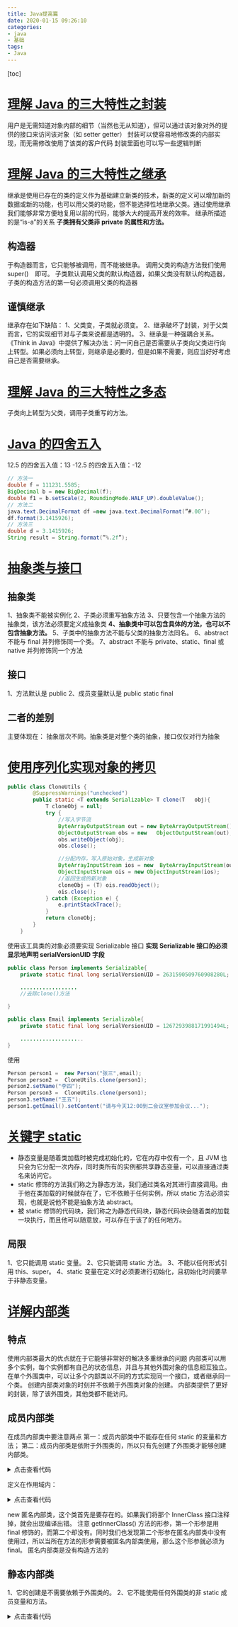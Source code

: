 ```yaml
---
title: Java提高篇
date: 2020-01-15 09:26:10
categories:
- java
- 基础
tags:
- Java
---
```


[toc]

<!--toc-->

<!--more-->
# [理解 Java 的三大特性之封装](https://wiki.jikexueyuan.com/project/java-enhancement/java-one.html)

用户是无需知道对象内部的细节（当然也无从知道），但可以通过该对象对外的提供的接口来访问该对象（如 setter getter）
封装可以使容易地修改类的内部实现，而无需修改使用了该类的客户代码
封装里面也可以写一些逻辑判断

# [理解 Java 的三大特性之继承](https://wiki.jikexueyuan.com/project/java-enhancement/java-two.html)

继承是使用已存在的类的定义作为基础建立新类的技术，新类的定义可以增加新的数据或新的功能，也可以用父类的功能，但不能选择性地继承父类。通过使用继承我们能够非常方便地复用以前的代码，能够大大的提高开发的效率。
继承所描述的是“is-a”的关系
**子类拥有父类非 private 的属性和方法。**

## 构造器

于构造器而言，它只能够被调用，而不能被继承。 调用父类的构造方法我们使用　super()　即可。
子类默认调用父类的默认构造器，如果父类没有默认的构造器，子类的构造方法的第一句必须调用父类的构造器

## 谨慎继承

继承存在如下缺陷：
1、父类变，子类就必须变。
2、继承破坏了封装，对于父类而言，它的实现细节对与子类来说都是透明的。
3、继承是一种强耦合关系。
《Think in Java》中提供了解决办法：问一问自己是否需要从子类向父类进行向上转型。如果必须向上转型，则继承是必要的，但是如果不需要，则应当好好考虑自己是否需要继承。

# [理解 Java 的三大特性之多态](https://wiki.jikexueyuan.com/project/java-enhancement/java-three.html)

子类向上转型为父类，调用子类重写的方法。

# [Java 的四舍五入](https://wiki.jikexueyuan.com/project/java-enhancement/java-four.html)

12.5 的四舍五入值：13
-12.5 的四舍五入值：-12

```Java
// 方法一
double f = 111231.5585;
BigDecimal b = new BigDecimal(f);
double f1 = b.setScale(2, RoundingMode.HALF_UP).doubleValue();
// 方法二
java.text.DecimalFormat df =new java.text.DecimalFormat(”#.00″);
df.format(3.1415926);
// 方法三
double d = 3.1415926;
String result = String.format(”%.2f”);
```

# [抽象类与接口](https://wiki.jikexueyuan.com/project/java-enhancement/java-five.html)

## 抽象类

1、抽象类不能被实例化
2、子类必须重写抽象方法
3、只要包含一个抽象方法的抽象类，该方法必须要定义成抽象类
**4、抽象类中可以包含具体的方法，也可以不包含抽象方法。**
5、子类中的抽象方法不能与父类的抽象方法同名。
6、abstract 不能与 final 并列修饰同一个类。
7、abstract 不能与 private、static、final 或 native 并列修饰同一个方法

## 接口

1、方法默认是 public
2、成员变量默认是 public static final

## 二者的差别

主要体现在：
抽象层次不同。抽象类是对整个类的抽象，接口仅仅对行为抽象

# [使用序列化实现对象的拷贝](https://wiki.jikexueyuan.com/project/java-enhancement/java-six.html)

```Java
public class CloneUtils {
        @SuppressWarnings("unchecked")
        public static <T extends Serializable> T clone(T   obj){
            T cloneObj = null;
            try {
                //写入字节流
                ByteArrayOutputStream out = new ByteArrayOutputStream();
                ObjectOutputStream obs = new   ObjectOutputStream(out);
                obs.writeObject(obj);
                obs.close();

                //分配内存，写入原始对象，生成新对象
                ByteArrayInputStream ios = new  ByteArrayInputStream(out.toByteArray());
                ObjectInputStream ois = new ObjectInputStream(ios);
                //返回生成的新对象
                cloneObj = (T) ois.readObject();
                ois.close();
            } catch (Exception e) {
                e.printStackTrace();
            }
            return cloneObj;
        }
    }
```

使用该工具类的对象必须要实现 Serializable 接口
**实现 Serializable 接口的必须显示地声明 serialVersionUID 字段**

```Java
public class Person implements Serializable{
    private static final long serialVersionUID = 2631590509760908280L;

    ..................
    //去除clone()方法

}

public class Email implements Serializable{
    private static final long serialVersionUID = 1267293988171991494L;

    ....................
}
```

使用

```Java
Person person1 =  new Person("张三",email);
Person person2 =  CloneUtils.clone(person1);
person2.setName("李四");
Person person3 =  CloneUtils.clone(person1);
person3.setName("王五");
person1.getEmail().setContent("请与今天12:00到二会议室参加会议...");
```

# [关键字 static](https://wiki.jikexueyuan.com/project/java-enhancement/java-seven.html)

* 静态变量是随着类加载时被完成初始化的，它在内存中仅有一个，且 JVM 也只会为它分配一次内存，同时类所有的实例都共享静态变量，可以直接通过类名来访问它。
* static 修饰的方法我们称之为静态方法，我们通过类名对其进行直接调用。由于他在类加载的时候就存在了，它不依赖于任何实例，所以 static 方法必须实现，也就是说他不能是抽象方法 abstract。
* 被 static 修饰的代码块，我们称之为静态代码块，静态代码块会随着类的加载一块执行，而且他可以随意放，可以存在于该了的任何地方。

## 局限

1、它只能调用 static 变量。
2、它只能调用 static 方法。
3、不能以任何形式引用 this、super。
4、static 变量在定义时必须要进行初始化，且初始化时间要早于非静态变量。

# [详解内部类](https://wiki.jikexueyuan.com/project/java-enhancement/java-eight.html)

## 特点

使用内部类最大的优点就在于它能够非常好的解决多重继承的问题
内部类可以用多个实例，每个实例都有自己的状态信息，并且与其他外围对象的信息相互独立。
在单个外围类中，可以让多个内部类以不同的方式实现同一个接口，或者继承同一个类。
创建内部类对象的时刻并不依赖于外围类对象的创建。
内部类提供了更好的封装，除了该外围类，其他类都不能访问。

## 成员内部类

在成员内部类中要注意两点
第一：成员内部类中不能存在任何 static 的变量和方法；
第二：成员内部类是依附于外围类的，所以只有先创建了外围类才能够创建内部类。

<details>
  <summary>点击查看代码</summary>
```Java
public class OuterClass {
    public void display(){
        System.out.println("OuterClass...");
    }

```
public class InnerClass{
    public OuterClass getOuterClass(){
        return OuterClass.this;
    }
}

public static void main(String[] args) {
    OuterClass outerClass = new OuterClass();
    OuterClass.InnerClass innerClass = outerClass.new InnerClass();
    innerClass.getOuterClass().display();
}
```

## }

Output:
OuterClass...

```

</details>

OuterClassName.this，这样就能够产生一个正确引用外部类的引用了
## 局部内部类
有这样一种内部类，它是嵌套在方法和作用域内的
定义在方法里：
<details>
  <summary>点击查看代码</summary>
```Java
public class Parcel5 {
    public Destionation destionation(String str){
        class PDestionation implements Destionation{
            private String label;
            private PDestionation(String whereTo){
                label = whereTo;
            }
            public String readLabel(){
                return label;
            }
        }
        return new PDestionation(str);
    }

    public static void main(String[] args) {
        Parcel5 parcel5 = new Parcel5();
        Destionation d = parcel5.destionation("chenssy");
    }
}
```

</details>

定义在作用域内：

<details>
  <summary>点击查看代码</summary>
```java
public class Parcel6 {
    private void internalTracking(boolean b){
        if(b){
            class TrackingSlip{
                private String id;
                TrackingSlip(String s) {
                    id = s;
                }
                String getSlip(){
                    return id;
                }
            }
            TrackingSlip ts = new TrackingSlip("chenssy");
            String string = ts.getSlip();
        }
    }

```
public void track(){
    internalTracking(true);
}

public static void main(String[] args) {
    Parcel6 parcel6 = new Parcel6();
    parcel6.track();
}
```

}

```

</details>

## 匿名内部类
<details>
  <summary>点击查看代码</summary>
```java
public class OuterClass {
    public InnerClass getInnerClass(final int   num,String str2){
        return new InnerClass(){
            int number = num + 3;
            public int getNumber(){
                return number;
            }
        };        /* 注意：分号不能省 */
    }

    public static void main(String[] args) {
        OuterClass out = new OuterClass();
        InnerClass inner = out.getInnerClass(2, "chenssy");
        System.out.println(inner.getNumber());
    }
}

interface InnerClass {
    int getNumber();
}
----------------
Output:
5
```

</details>

new 匿名内部类，这个类首先是要存在的。如果我们将那个 InnerClass 接口注释掉，就会出现编译出错。
注意 getInnerClass() 方法的形参，第一个形参是用 final 修饰的，而第二个却没有。同时我们也发现第二个形参在匿名内部类中没有使用过，所以当所在方法的形参需要被匿名内部类使用，那么这个形参就必须为 final。
匿名内部类是没有构造方法的

## 静态内部类

1、它的创建是不需要依赖于外围类的。
2、它不能使用任何外围类的非 static 成员变量和方法。

<details>
  <summary>点击查看代码</summary>
```java
public class OuterClass {
    private String sex;
    public static String name = "chenssy";

```
/**
 *静态内部类
 */
static class InnerClass1{
    /* 在静态内部类中可以存在静态成员 */
    public static String _name1 = "chenssy_static";

    public void display(){
        /* 
         * 静态内部类只能访问外围类的静态成员变量和方法
         * 不能访问外围类的非静态成员变量和方法
         */
        System.out.println("OutClass name :" + name);
    }
}

/**
 * 非静态内部类
 */
class InnerClass2{
    /* 非静态内部类中不能存在静态成员 */
    public String _name2 = "chenssy_inner";
    /* 非静态内部类中可以调用外围类的任何成员,不管是静态的还是非静态的 */
    public void display(){
        System.out.println("OuterClass name：" + name);
    }
}

/**
 * @desc 外围类方法
 * @author chenssy
 * @data 2013-10-25
 * @return void
 */
public void display(){
    /* 外围类访问静态内部类：内部类. */
    System.out.println(InnerClass1._name1);
    /* 静态内部类 可以直接创建实例不需要依赖于外围类 */
    new InnerClass1().display();

    /* 非静态内部的创建需要依赖于外围类 */
    OuterClass.InnerClass2 inner2 = new OuterClass().new InnerClass2();
    /* 方位非静态内部类的成员需要使用非静态内部类的实例  */
    System.out.println(inner2._name2);
    inner2.display();
}

public static void main(String[] args) {
    OuterClass outer = new OuterClass();
    outer.display();
}
```

## }

Output:
chenssy_static
OutClass name :chenssy
chenssy_inner
OuterClass name：chenssy

```
</details>
